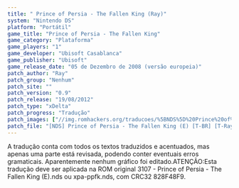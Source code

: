 ```yaml
---
title: " Prince of Persia - The Fallen King (Ray)"
system: "Nintendo DS"
platform: "Portátil"
game_title: "Prince of Persia - The Fallen King"
game_category: "Plataforma"
game_players: "1"
game_developer: "Ubisoft Casablanca"
game_publisher: "Ubisoft"
game_release_date: "05 de Dezembro de 2008 (versão europeia)"
patch_author: "Ray"
patch_group: "Nenhum"
patch_site: ""
patch_version: "0.9"
patch_release: "19/08/2012"
patch_type: "xDelta"
patch_progress: "Tradução"
patch_images: ["//img.romhackers.org/traducoes/%5BNDS%5D%20Prince%20of%20Persia%20The%20Fallen%20King%20-%201.PNG","//img.romhackers.org/traducoes/%5BNDS%5D%20Prince%20of%20Persia%20The%20Fallen%20King%20-%20Ray%20-%202.PNG","//img.romhackers.org/traducoes/%5BNDS%5D%20Prince%20of%20Persia%20The%20Fallen%20King%20-%20Ray%20-%203.PNG"]
patch_file: "[NDS] Prince of Persia - The Fallen King (E) [T-BR] [T-Ray G-Nenhum] [V-0.9 A-2012].rar"
---
```

A tradução conta com todos os textos traduzidos e acentuados, mas apenas uma parte está revisada, podendo conter eventuais erros gramaticais. Aparentemente nenhum gráfico foi editado.ATENÇÃO:Esta tradução deve ser aplicada na ROM original 3107 - Prince of Persia - The Fallen King (E).nds ou xpa-ppfk.nds, com CRC32 828F48F9.